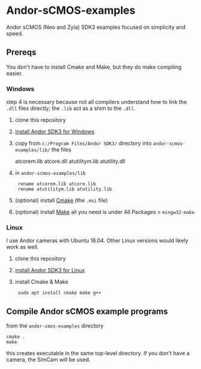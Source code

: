 # Andor-sCMOS-examples
Andor sCMOS (Neo and Zyla) SDK3 examples focused on simplicity and speed.

## Prereqs
You don't have to install Cmake and Make, but they do make compiling easier.

### Windows
step 4 is necessary because not all compilers understand how to link the `.dll` files directly; the `.lib` act as a shim to the `.dll`.

1. clone this repository
2. [install Andor SDK3 for Windows](https://www.scivision.co/andor-neo-windows-sdk3-install/)
3. copy from `c:/Program Files/Andor SDK3/` directory into `andor-scmos-examples/lib/` the files

    atcorem.lib
    atcore.dll
    atutilitym.lib
    atutility.dll
4. in `andor-scmos-examples/lib`

        rename atcorem.lib atcore.lib
        rename atutilitym.lib atutility.lib
5. (optional) install [Cmake](https://cmake.org/download/) (the `.msi` file)
6. (optional) install [Make](https://sourceforge.net/projects/mingw/) all you need is under All Packages > `mingw32-make`

### Linux
I use Andor cameras with Ubuntu 16.04. 
Other Linux versions would likely work as well.

1. clone this repository
2. [install Andor SDK3 for Linux](https://www.scivision.co/andor-neo-linux-sdk3-install/)
3. install Cmake & Make

        sudo apt install cmake make g++

## Compile Andor sCMOS example programs

from the `andor-cmos-examples` directory

    cmake .
    make

this creates executable in the same top-level directory.
If you don't have a camera, the SimCam will be used.
